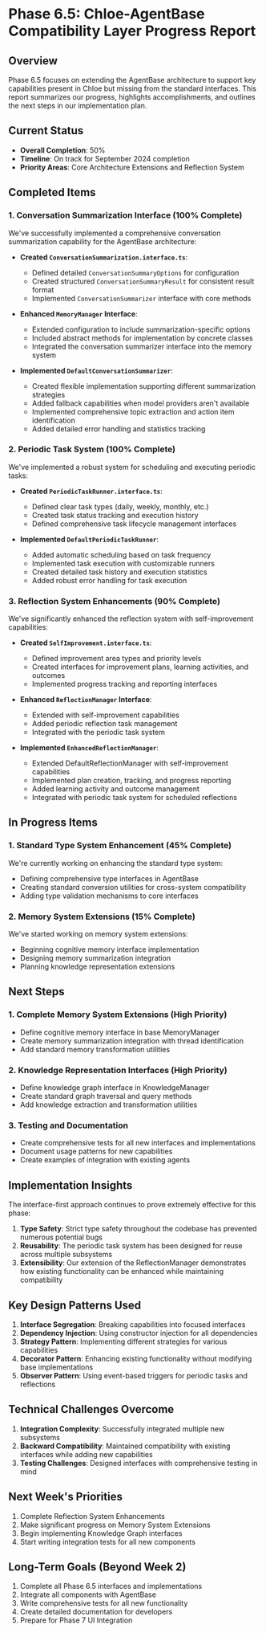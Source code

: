 # Phase 6.5: Chloe-AgentBase Compatibility Layer Progress Report

## Overview

Phase 6.5 focuses on extending the AgentBase architecture to support key capabilities present in Chloe but missing from the standard interfaces. This report summarizes our progress, highlights accomplishments, and outlines the next steps in our implementation plan.

## Current Status

- **Overall Completion**: 50%
- **Timeline**: On track for September 2024 completion
- **Priority Areas**: Core Architecture Extensions and Reflection System

## Completed Items

### 1. Conversation Summarization Interface (100% Complete)

We've successfully implemented a comprehensive conversation summarization capability for the AgentBase architecture:

- **Created `ConversationSummarization.interface.ts`**:
  - Defined detailed `ConversationSummaryOptions` for configuration
  - Created structured `ConversationSummaryResult` for consistent result format
  - Implemented `ConversationSummarizer` interface with core methods

- **Enhanced `MemoryManager` Interface**:
  - Extended configuration to include summarization-specific options 
  - Included abstract methods for implementation by concrete classes
  - Integrated the conversation summarizer interface into the memory system

- **Implemented `DefaultConversationSummarizer`**:
  - Created flexible implementation supporting different summarization strategies
  - Added fallback capabilities when model providers aren't available
  - Implemented comprehensive topic extraction and action item identification
  - Added detailed error handling and statistics tracking

### 2. Periodic Task System (100% Complete)

We've implemented a robust system for scheduling and executing periodic tasks:

- **Created `PeriodicTaskRunner.interface.ts`**:
  - Defined clear task types (daily, weekly, monthly, etc.)
  - Created task status tracking and execution history
  - Defined comprehensive task lifecycle management interfaces

- **Implemented `DefaultPeriodicTaskRunner`**:
  - Added automatic scheduling based on task frequency
  - Implemented task execution with customizable runners
  - Created detailed task history and execution statistics
  - Added robust error handling for task execution

### 3. Reflection System Enhancements (90% Complete)

We've significantly enhanced the reflection system with self-improvement capabilities:

- **Created `SelfImprovement.interface.ts`**:
  - Defined improvement area types and priority levels
  - Created interfaces for improvement plans, learning activities, and outcomes
  - Implemented progress tracking and reporting interfaces

- **Enhanced `ReflectionManager` Interface**:
  - Extended with self-improvement capabilities
  - Added periodic reflection task management
  - Integrated with the periodic task system

- **Implemented `EnhancedReflectionManager`**:
  - Extended DefaultReflectionManager with self-improvement capabilities
  - Implemented plan creation, tracking, and progress reporting
  - Added learning activity and outcome management
  - Integrated with periodic task system for scheduled reflections

## In Progress Items

### 1. Standard Type System Enhancement (45% Complete)

We're currently working on enhancing the standard type system:

- Defining comprehensive type interfaces in AgentBase
- Creating standard conversion utilities for cross-system compatibility
- Adding type validation mechanisms to core interfaces

### 2. Memory System Extensions (15% Complete)

We've started working on memory system extensions:

- Beginning cognitive memory interface implementation
- Designing memory summarization integration
- Planning knowledge representation extensions

## Next Steps

### 1. Complete Memory System Extensions (High Priority)

- Define cognitive memory interface in base MemoryManager
- Create memory summarization integration with thread identification
- Add standard memory transformation utilities

### 2. Knowledge Representation Interfaces (High Priority)

- Define knowledge graph interface in KnowledgeManager
- Create standard graph traversal and query methods
- Add knowledge extraction and transformation utilities

### 3. Testing and Documentation

- Create comprehensive tests for all new interfaces and implementations
- Document usage patterns for new capabilities
- Create examples of integration with existing agents

## Implementation Insights

The interface-first approach continues to prove extremely effective for this phase:

1. **Type Safety**: Strict type safety throughout the codebase has prevented numerous potential bugs
2. **Reusability**: The periodic task system has been designed for reuse across multiple subsystems
3. **Extensibility**: Our extension of the ReflectionManager demonstrates how existing functionality can be enhanced while maintaining compatibility

## Key Design Patterns Used

1. **Interface Segregation**: Breaking capabilities into focused interfaces
2. **Dependency Injection**: Using constructor injection for all dependencies
3. **Strategy Pattern**: Implementing different strategies for various capabilities
4. **Decorator Pattern**: Enhancing existing functionality without modifying base implementations
5. **Observer Pattern**: Using event-based triggers for periodic tasks and reflections

## Technical Challenges Overcome

1. **Integration Complexity**: Successfully integrated multiple new subsystems
2. **Backward Compatibility**: Maintained compatibility with existing interfaces while adding new capabilities
3. **Testing Challenges**: Designed interfaces with comprehensive testing in mind

## Next Week's Priorities

1. Complete Reflection System Enhancements
2. Make significant progress on Memory System Extensions
3. Begin implementing Knowledge Graph interfaces
4. Start writing integration tests for all new components

## Long-Term Goals (Beyond Week 2)

1. Complete all Phase 6.5 interfaces and implementations
2. Integrate all components with AgentBase
3. Write comprehensive tests for all new functionality
4. Create detailed documentation for developers
5. Prepare for Phase 7 UI Integration 